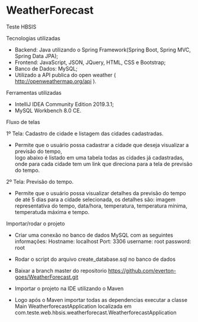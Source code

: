 # WeatherForecast
Teste HBSIS

Tecnologias utilizadas

- Backend: Java utilizando o Spring Framework(Spring Boot, Spring MVC, Spring Data JPA);
- Frontend: JavaScript, JSON, JQuery, HTML, CSS e Bootstrap;
- Banco de Dados: MySQL;
- Utilizado a API publica do open weather ( http://openweathermap.org/api ).

Ferramentas utilizadas

- IntelliJ IDEA Community Edition 2019.3.1;
- MySQL Workbench 8.0 CE.

Fluxo de telas

1º Tela: Cadastro de cidade e listagem das cidades cadastradas.
- Permite que o usuário possa cadastrar a cidade que deseja visualizar a previsão do tempo,  
logo abaixo é listado em uma tabela todas as cidades já cadastradas, onde para cada cidade 
tem um link que direciona para a tela de previsão do tempo.

2º Tela: Previsão do tempo.
- Permite que o usuário possa visualizar detalhes da previsão do tempo de até 5 dias para a
cidade selecionada, os detalhes são: imagem representativa do tempo, data/hora, temperatura, temperatura mínima,
temperatuda máxima e tempo.

Importar/rodar o projeto

- Criar uma conexão no banco de dados MySQL com as seguintes informações:
Hostname: localhost
Port: 3306
username: root
password: root

- Rodar o script do arquivo create_database.sql no banco de dados

- Baixar a branch master do repositorio https://github.com/everton-goes/WeatherForecast.git

- Importar o projeto na IDE utilizando o Maven

- Logo após o Maven importar todas as dependencias executar a classe Main WeatherforecastApplication
 localizada em com.teste.web.hbsis.weatherforecast.WeatherforecastApplication

